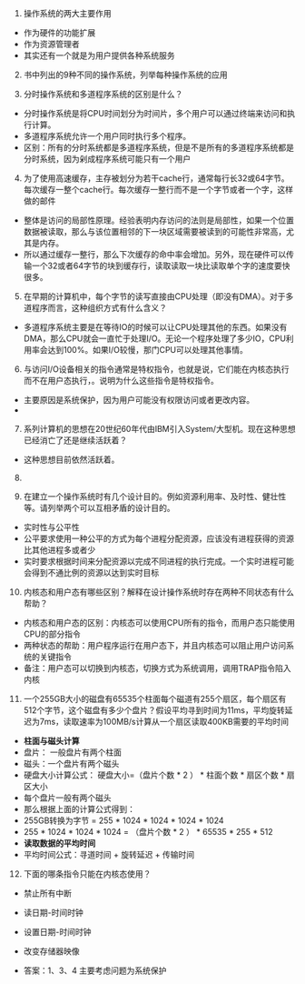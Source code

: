1. 操作系统的两大主要作用

* 作为硬件的功能扩展
* 作为资源管理者
* 其实还有一个就是为用户提供各种系统服务

2. 书中列出的9种不同的操作系统，列举每种操作系统的应用

3. 分时操作系统和多道程序系统的区别是什么？

* 分时操作系统是将CPU时间划分为时间片，多个用户可以通过终端来访问和执行计算。
* 多道程序系统允许一个用户同时执行多个程序。
* 区别：所有的分时系统都是多道程序系统，但是不是所有的多道程序系统都是分时系统，因为剁成程序系统可能只有一个用户

4. 为了使用高速缓存，主存被划分为若干cache行，通常每行长32或64字节。每次缓存一整个cache行。每次缓存一整行而不是一个字节或者一个字，这样做的邮件

* 整体是访问的局部性原理。经验表明内存访问的法则是局部性，如果一个位置数据被读取，那么与该位置相邻的下一块区域需要被读到的可能性非常高，尤其是内存。
* 所以通过缓存一整行，那么下次缓存的命中率会增加。另外，现在硬件可以传输一个32或者64字节的块到缓存行，读取读取一块比读取单个字的速度要快很多。

5. 在早期的计算机中，每个字节的读写直接由CPU处理（即没有DMA）。对于多道程序而言，这种组织方式有什么含义？

* 多道程序系统主要是在等待IO的时候可以让CPU处理其他的东西。如果没有DMA，那么CPU就会一直忙于处理I/O。无论一个程序处理了多少IO，CPU利用率会达到100%。如果I/O较慢，那门CPU可以处理其他事情。

6. 与访问I/O设备相关的指令通常是特权指令，也就是说，它们能在内核态执行而不在用户态执行，。说明为什么这些指令是特权指令。

* 主要原因是系统保护，因为用户可能没有权限访问或者更改内容。
* 
7. 系列计算机的思想在20世纪60年代由IBM引入System/大型机。现在这种思想已经消亡了还是继续活跃着？

* 这种思想目前依然活跃着。


8.

9. 在建立一个操作系统时有几个设计目的。例如资源利用率、及时性、健壮性等。请列举两个可以互相矛盾的设计目的。

* 实时性与公平性
* 公平要求使用一种公平的方式为每个进程分配资源，应该没有进程获得的资源比其他进程多或者少
* 实时要求根据时间来分配资源以完成不同进程的执行完成。一个实时进程可能会得到不通比例的资源以达到实时目标

10. 内核态和用户态有哪些区别？解释在设计操作系统时存在两种不同状态有什么帮助？

* 内核态和用户态的区别：内核态可以使用CPU所有的指令，而用户态只能使用CPU的部分指令
* 两种状态的帮助：用户程序运行在用户态下，并且内核态可以阻止用户访问系统的关键指令
* 备注：用户态可以切换到内核态，切换方式为系统调用，调用TRAP指令陷入内核

11. 一个255GB大小的磁盘有65535个柱面每个磁道有255个扇区，每个扇区有512个字节，这个磁盘有多少个盘片？假设平均寻到时间为11ms，平均旋转延迟为7ms，读取速率为100MB/s计算从一个扇区读取400KB需要的平均时间
* **柱面与磁头计算**
* 盘片： 一般盘片有两个柱面
* 磁头：一个盘片有两个磁头
* 硬盘大小计算公式： 硬盘大小=（盘片个数 * 2 ） * 柱面个数 * 扇区个数 * 扇区大小
* 每个盘片一般有两个磁头
* 那么根据上面的计算公式得到：
* 255GB转换为字节 = 255 * 1024 * 1024 * 1024 * 1024
* 255 * 1024 * 1024 * 1024 = （盘片个数 * 2 ） * 65535 * 255 * 512
* **读取数据的平均时间**
* 平均时间公式：寻道时间 + 旋转延迟 + 传输时间

12. 下面的哪条指令只能在内核态使用？

* 禁止所有中断
* 读日期-时间时钟
* 设置日期-时间时钟
* 改变存储器映像

* 答案：1、3、4  主要考虑问题为系统保护

